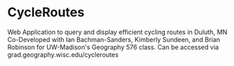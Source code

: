 # CycleRoutes
Web Application to query and display efficient cycling routes in Duluth, MN
Co-Developed with Ian Bachman-Sanders, Kimberly Sundeen, and Brian Robinson for UW-Madison's Geography 576 class.
Can be accessed via grad.geography.wisc.edu/cycleroutes
